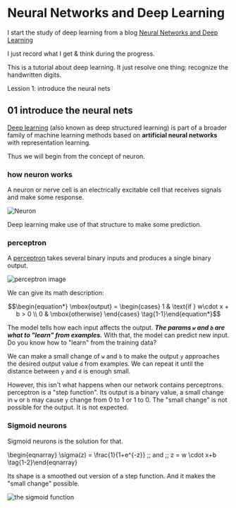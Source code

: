 <script id="MathJax-script" async src="https://cdn.jsdelivr.net/npm/mathjax@3/es5/tex-mml-chtml.js"></script>
# Neural Networks and Deep Learning

I start the study of deep learning from a blog
[Neural Networks and Deep Learning](http://neuralnetworksanddeeplearning.com/index.html)

I just record what I get & think during the progress.

This is a tutorial about deep learning. It just resolve one thing:
recognize the handwritten digits.

Lession 1: introduce the neural nets

## 01 introduce the neural nets

[Deep learning](https://en.wikipedia.org/wiki/Deep_learning)
(also known as deep structured learning) is part of a broader family of
machine learning methods based on **artificial neural networks**
with representation learning.

Thus we will begin from the concept of neuron.

### how neuron works

A neuron or nerve cell is an electrically excitable cell
that receives signals and make some response.

![Neuron](https://upload.wikimedia.org/wikipedia/commons/4/44/Neuron3.png)

Deep learning make use of that structure to make some prediction.

### perceptron

A [perceptron](https://en.wikipedia.org/wiki/Perceptron)
takes several binary inputs and produces a single binary output.

![perceptron image](http://neuralnetworksanddeeplearning.com/images/tikz0.png)

We can give its math description:

$$\begin{equation*}
  \mbox{output} =
    \begin{cases}
      1 & \text{if } w\cdot x + b > 0 \\
      0 & \mbox{otherwise}
    \end{cases}
\tag{1-1}\end{equation*}$$

The model tells how each input affects the output.
***The params `w` and `b` are what to "learn" from examples.***
With that, the model can predict new input.
Do you know how to "learn" from the training data?

We can make a small change of `w` and `b` to make the
output `y` approaches the desired output value `d` from examples.
We can repeat it until the distance between `y` and `d` is enough small.

However, this isn't what happens when our network contains perceptrons.
perceptron is a "step function". Its output is a binary value,
a small change in `w` or `b` may cause `y` change from 0 to 1 or 1 to 0.
The "small change" is not possible for the output. It is not expected.

### Sigmoid neurons

Sigmoid neurons is the solution for that.

\begin{eqnarray}
  \sigma(z) = \frac{1}{1+e^{-z}} \;\; and \;\; z = w \cdot x+b
\tag{1-2}\end{eqnarray}

Its shape is a smoothed out version of a step function. And it makes the "small change" possible.

![the sigmoid function](https://upload.wikimedia.org/wikipedia/commons/thumb/8/88/Logistic-curve.svg/480px-Logistic-curve.svg.png)
